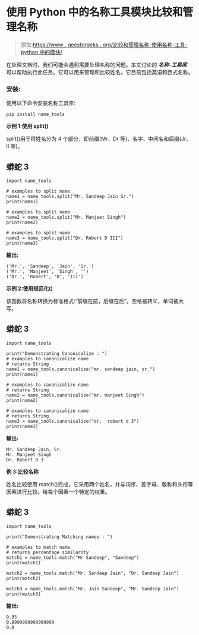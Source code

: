 # 使用 Python 中的名称工具模块比较和管理名称

> 原文:[https://www . geesforgeks . org/比较和管理名称-使用名称-工具-python 中的模块/](https://www.geeksforgeeks.org/comparing-and-managing-names-using-name-tools-module-in-python/)

在处理文档时，我们可能会遇到需要处理名称的问题。本文讨论的 ***名称-工具库*** 可以帮助执行此任务。它可以用来管理和比较姓名。它目前包括英语和西式名称。

### 安装:

使用以下命令安装名称工具库:

```
pip install name_tools
```

**示例 1:使用 split()**

split()用于将姓名分为 4 个部分，即前缀(Mr、Dr 等)、名字、中间名和后缀(Jr、II 等)。

## 蟒蛇 3

```
import name_tools

# examples to split name
name1 = name_tools.split("Mr. Sandeep Jain Sr.")
print(name1)

# examples to split name
name2 = name_tools.split("Mr. Manjeet Singh")
print(name2)

# examples to split name
name3 = name_tools.split("Dr. Robert D III")
print(name3)
```

**输出:**

```
('Mr.', 'Sandeep', 'Jain', 'Sr.')
('Mr.', 'Manjeet', 'Singh', '')
('Dr.', 'Robert', 'D', 'III')
```

**示例 2:使用规范化()**

该函数将名称转换为标准格式:“前缀在前，后缀在后”。空格被转义，单词被大写。

## 蟒蛇 3

```
import name_tools

print("Demonstrating Canonicalize : ")
# examples to canonicalize name
# returns String
name1 = name_tools.canonicalize("mr. sandeep jain, sr.")
print(name1)

# examples to canonicalize name
# returns String
name2 = name_tools.canonicalize("mr. manjeet Singh")
print(name2)

# examples to canonicalize name
# returns String
name3 = name_tools.canonicalize("dr.  robert d 3")
print(name3)
```

**输出:**

```
Mr. Sandeep Jain, Sr.
Mr. Manjeet Singh
Dr. Robert D 3
```

**例 3:比较名称**

姓名比较使用 match()完成，它采用两个姓名，并与词序、首字母、敬称和头衔等因素进行比较。给每个因素一个特定的权重。

## 蟒蛇 3

```
import name_tools

print("Demonstrating Matching names : ")

# examples to match name
# returns percentage similarity
match1 = name_tools.match("Mr Sandeep", "Sandeep")
print(match1)

match2 = name_tools.match("Mr. Sandeep Jain", "Dr. Sandeep Jain")
print(match2)

match3 = name_tools.match("Mr. Jain Sandeep", "Mr. Sandeep Jain")
print(match3)
```

**输出:**

```
0.95
0.8999999999999999
0.0
```